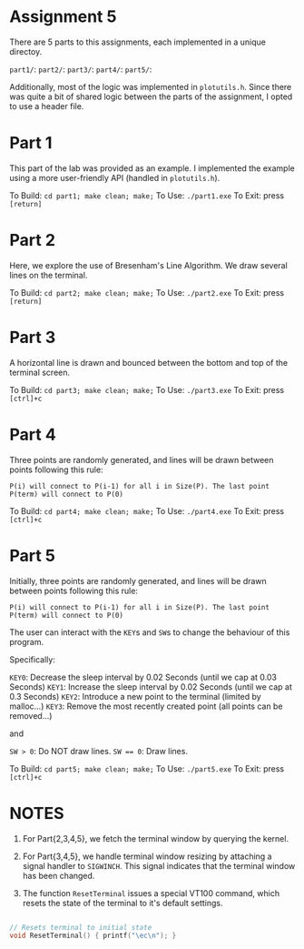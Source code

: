 # Assignment 5

There are 5 parts to this assignments, each implemented in a unique directoy.

`part1/`: 
`part2/`:
`part3/`:
`part4/`:
`part5/`:

Additionally, most of the logic was implemented in `plotutils.h`.
Since there was quite a bit of shared logic between the parts of the assignment, I opted to use a header file. 

# Part 1

This part of the lab was provided as an example. I implemented the example using a more user-friendly API (handled in `plotutils.h`).

To Build: `cd part1; make clean; make;`
To Use: `./part1.exe`
To Exit: press `[return]`

# Part 2

Here, we explore the use of Bresenham's Line Algorithm. We draw several lines on the terminal. 

To Build: `cd part2; make clean; make;`
To Use: `./part2.exe`
To Exit: press `[return]`


# Part 3
A horizontal line is drawn and bounced between the bottom and top of the terminal screen.

To Build: `cd part3; make clean; make;`
To Use: `./part3.exe`
To Exit: press `[ctrl]+c`


# Part 4

Three points are randomly generated, and lines will be drawn between points following this rule:

`P(i) will connect to P(i-1) for all i in Size(P). The last point P(term) will connect to P(0)`

To Build: `cd part4; make clean; make;`
To Use: `./part4.exe`
To Exit: press `[ctrl]+c`

# Part 5

Initially, three points are randomly generated, and lines will be drawn between points following this rule:

`P(i) will connect to P(i-1) for all i in Size(P). The last point P(term) will connect to P(0)`

The user can interact with the `KEY`s and `SW`s to change the behaviour of this program.

Specifically:

`KEY0`: Decrease the sleep interval by 0.02 Seconds (until we cap at 0.03 Seconds)
`KEY1`: Increase the sleep interval by 0.02 Seconds (until we cap at 0.3 Seconds)
`KEY2`: Introduce a new point to the terminal (limited by malloc...)
`KEY3`: Remove the most recently created point (all points can be removed...)

and

`SW > 0`: Do NOT draw lines.
`SW == 0`: Draw lines.

To Build: `cd part5; make clean; make;`
To Use: `./part5.exe`
To Exit: press `[ctrl]+c`


# NOTES

1. For Part{2,3,4,5}, we fetch the terminal window by querying the kernel.

2. For Part{3,4,5}, we handle terminal window resizing by attaching a signal handler to `SIGWINCH`. This signal indicates that the terminal window has been changed.

3. The function `ResetTerminal` issues a special VT100 command, which resets the state of the terminal to it's default settings.

```c

// Resets terminal to initial state
void ResetTerminal() { printf("\ec\n"); }
```